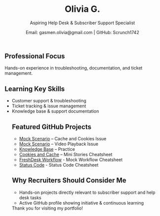 
<html lang="en">
<head>
<meta charset="UTF-8">
<meta name="viewport" content="width=device-width, initial-scale=1.0">


</head>
<body>

<header>
    <h1>Olivia G.</h1>
    <p>Aspiring Help Desk & Subscriber Support Specialist</p>
    <p>Email: gasmen.olivia@gmail.com | GitHub: Scrunch1742</a></p>
</header>

<section>
    <h2>Professional Focus</h2>
    <p>Hands-on experience in troubleshooting, documentation, and ticket management. </p>
</section>

<section>
    <h2>Learning Key Skills</h2>
    <ul>
        <li>Customer support & troubleshooting</li>
        <li>Ticket tracking & issue management</li>
        <li>Knowledge base & support documentation</li>
   


<section>
    <h2>Featured GitHub Projects</h2>
    <ul>
        <li><a href="https://scrunch1742.github.io/HelpDeskTraining/mock-scenario.html" target="_blank">Mock Scenario</a> – Cache and Cookies Issue</li>
      <li><a href="https://scrunch1742.github.io/HelpDeskTraining/video-playback.html" target="_blank">Mock Scenario</a> – Video Playback Issue</li>
      <li><a href="https://scrunch1742.github.io/HelpDeskTraining/knowledge-base.html" target="_blank">Knowledge Base</a> – Practice</li>
      <li><a href="https://scrunch1742.github.io/HelpDeskTraining/cookies-caches-stories.html" target="_blank">Cookies and Cache</a> – Mini Stories Cheatsheet</li>
      <li><a href="https://scrunch1742.github.io/HelpDeskTraining/workflow-cheatsheet.html" target="_blank">FreshDesk Workflow</a> - Mock Workflow Cheatsheet</li> 
      <li><a href="https://scrunch1742.github.io/HelpDeskTraining/status-code.html" target="_blank">Status Code</a> - Status Code Cheatsheet</li> 
        
         
            


</section>
    <h2>Why Recruiters Should Consider Me</h2>
    <ul>
        <li>Hands-on projects directly relevant to subscriber support and help desk tasks</li>
        <li>Active GitHub profile showing initiative & continuous learning</li>
    </ul>

<footer>
    Thank you for visiting my portfolio!
</footer>

</body>
</html>

